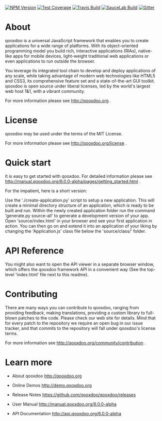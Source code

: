 [![NPM Version][npm-image]][npm-url]
[![Test Coverage][coveralls-image]][coveralls-url]
[![Travis Build][travis-image]][travis-url]
[![SauceLab Build][saucelab-image]][saucelab-url]
[![Gitter][gitter-image]][gitter-url]

About
=====

qooxdoo is a universal JavaScript framework that enables you to create 
applications for a wide range of platforms. With its object-oriented 
programming model you build rich, interactive applications (RIAs), 
native-like apps for mobile devices, light-weight traditional web 
applications or even applications to run outside the browser.

You leverage its integrated tool chain to develop and deploy 
applications of any scale, while taking advantage of modern web 
technologies like HTML5 and CSS3, its comprehensive feature set and a 
state-of-the-art GUI toolkit. qooxdoo is open source under liberal 
licenses, led by the world's largest web host 1&1, with a vibrant 
community.

For more information please see http://qooxdoo.org .


License
=======

qooxdoo may be used under the terms of the MIT License.

For more information please see http://qooxdoo.org/license .


Quick start
===========

It is easy to get started with qooxdoo. For detailed information please
see http://manual.qooxdoo.org/6.0.0-alpha/pages/getting_started.html .

For the impatient, here is a short version:

Use the './create-application.py' script to setup a new application.
This will create a minimal directory structure of an application, which is ready to
be built and run. Within the newly created application folder run the command
'generate.py source-all' to generate a development version of your app.
Open 'source/index.html' in your browser and see your first application in action. You can
then go on and extend it into an application of your liking by changing the
'Application.js' class file below the 'source/class/' folder.


API Reference
==============

You might also want to open the API viewer in a separate browser window,
which offers the qooxdoo framework API in a convenient way (See the
top-level 'index.html' file next to this readme).


Contributing
=============

There are many ways you can contribute to qooxdoo, ranging from providing
feedback, making translations, providing a custom library to full-blown patches
to the code. Please check our web site for details. Mind that for every patch to
the repository we require an open bug in our issue tracker, and that commits to
the repository will fall under qooxdoo's license terms.

For more information see http://qooxdoo.org/community/contribution .


Learn more
===========

* About qooxdoo
  http://qooxdoo.org

* Online Demos
  http://demo.qooxdoo.org

* Release Notes
  https://github.com/qooxdoo/qooxdoo/releases

* User Manual
  http://manual.qooxdoo.org/6.0.0-alpha

* API Documentation
  http://api.qooxdoo.org/6.0.0-alpha



[npm-image]: https://img.shields.io/npm/v/qooxdoo-sdk.svg
[npm-url]: https://npmjs.org/package/qooxdoo-sdk
[travis-image]: https://travis-ci.org/qooxdoo/qooxdoo.svg?branch=master
[travis-url]: https://travis-ci.org/qooxdoo/qooxdoo
[coveralls-image]: https://coveralls.io/repos/github/qooxdoo/qooxdoo/badge.svg?branch=master 
[coveralls-url]: https://coveralls.io/github/qooxdoo/qooxdoo?branch=master
[saucelab-image]: https://saucelabs.com/buildstatus/qx-core
[saucelab-url]: https://saucelabs.com/open_sauce/user/qx-core
[gitter-image]: https://badges.gitter.im/qooxdoo/qooxdoo.svg
[gitter-url]: https://gitter.im/qooxdoo/qooxdoo?utm_source=badge&utm_medium=badge&utm_campaign=pr-badge&utm_content=badge